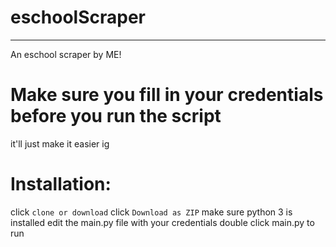 # eschoolScraper
--------------------
An eschool scraper by ME!
# Make sure you fill in your credentials before you run the script
it'll just make it easier ig

# Installation:
click `clone or download`
click `Download as ZIP`
make sure python 3 is installed
edit the main.py file with your credentials
double click main.py to run
